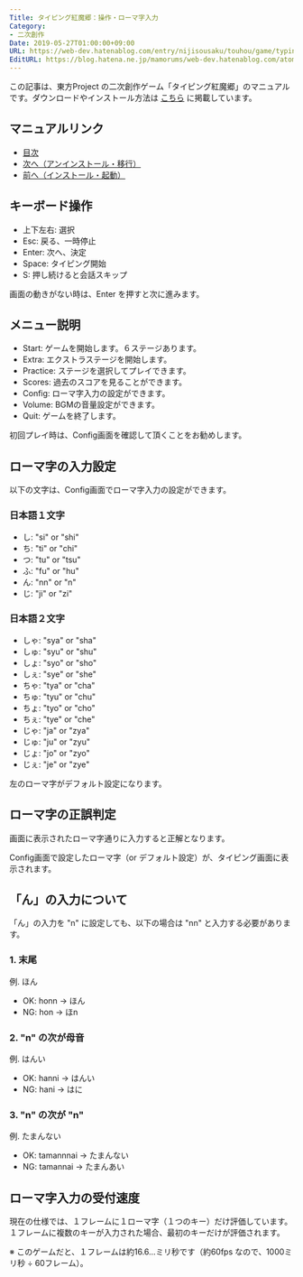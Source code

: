 ```yaml
---
Title: タイピング紅魔郷：操作・ローマ字入力
Category:
- 二次創作
Date: 2019-05-27T01:00:00+09:00
URL: https://web-dev.hatenablog.com/entry/nijisousaku/touhou/game/typing/koumakyou/manual/operation-and-input
EditURL: https://blog.hatena.ne.jp/mamorums/web-dev.hatenablog.com/atom/entry/17680117127163667682
---
```


この記事は、東方Project の二次創作ゲーム「タイピング紅魔郷」のマニュアルです。ダウンロードやインストール方法は [こちら](/entry/nijisousaku/touhou/game/typing/koumakyou/manual/install-and-start) に掲載しています。


## マニュアルリンク
- [目次](/entry/nijisousaku/touhou/game/typing/koumakyou/manual/table-of-contents)
- [次へ（アンインストール・移行）](/entry/nijisousaku/touhou/game/typing/koumakyou/manual/uninstall-and-data-migration)
- [前へ（インストール・起動）](/entry/nijisousaku/touhou/game/typing/koumakyou/manual/install-and-start)


## キーボード操作
- 上下左右: 選択
- Esc: 戻る、一時停止
- Enter: 次へ、決定
- Space: タイピング開始
- S: 押し続けると会話スキップ

画面の動きがない時は、Enter を押すと次に進みます。


## メニュー説明
- Start: ゲームを開始します。６ステージあります。
- Extra: エクストラステージを開始します。
- Practice: ステージを選択してプレイできます。
- Scores: 過去のスコアを見ることができます。
- Config: ローマ字入力の設定ができます。
- Volume: BGMの音量設定ができます。
- Quit: ゲームを終了します。

初回プレイ時は、Config画面を確認して頂くことをお勧めします。



## ローマ字の入力設定
以下の文字は、Config画面でローマ字入力の設定ができます。

### 日本語１文字
- し: "si" or "shi"
- ち: "ti" or "chi"
- つ: "tu" or "tsu"
- ふ: "fu" or "hu"
- ん: "nn" or "n"
- じ: "ji" or "zi"

### 日本語２文字
- しゃ: "sya" or "sha"
- しゅ: "syu" or "shu"
- しょ: "syo" or "sho"
- しぇ: "sye" or "she"
- ちゃ: "tya" or "cha"
- ちゅ: "tyu" or "chu"
- ちょ: "tyo" or "cho"
- ちぇ: "tye" or "che"
- じゃ: "ja" or "zya"
- じゅ: "ju" or "zyu"
- じょ: "jo" or "zyo"
- じぇ: "je" or "zye"

左のローマ字がデフォルト設定になります。


## ローマ字の正誤判定
画面に表示されたローマ字通りに入力すると正解となります。

Config画面で設定したローマ字（or デフォルト設定）が、タイピング画面に表示されます。


## 「ん」の入力について
「ん」の入力を "n" に設定しても、以下の場合は "nn" と入力する必要があります。

### 1. 末尾
例. ほん

- OK: honn -> ほん
- NG: hon -> ほn

### 2. "n" の次が母音
例. はんい

- OK: hanni -> はんい
- NG: hani -> はに

### 3. "n" の次が "n"
例. たまんない

- OK: tamannnai -> たまんない
- NG: tamannai -> たまんあい


## ローマ字入力の受付速度
現在の仕様では、１フレームに１ローマ字（１つのキー）だけ評価しています。１フレームに複数のキーが入力された場合、最初のキーだけが評価されます。

※ このゲームだと、１フレームは約16.6...ミリ秒です（約60fps なので、1000ミリ秒 ÷ 60フレーム）。
